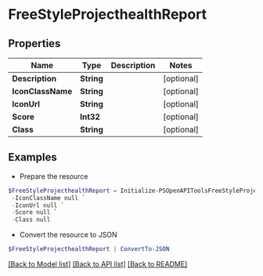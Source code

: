 # FreeStyleProjecthealthReport
## Properties

Name | Type | Description | Notes
------------ | ------------- | ------------- | -------------
**Description** | **String** |  | [optional] 
**IconClassName** | **String** |  | [optional] 
**IconUrl** | **String** |  | [optional] 
**Score** | **Int32** |  | [optional] 
**Class** | **String** |  | [optional] 

## Examples

- Prepare the resource
```powershell
$FreeStyleProjecthealthReport = Initialize-PSOpenAPIToolsFreeStyleProjecthealthReport  -Description null `
 -IconClassName null `
 -IconUrl null `
 -Score null `
 -Class null
```

- Convert the resource to JSON
```powershell
$FreeStyleProjecthealthReport | ConvertTo-JSON
```

[[Back to Model list]](../README.md#documentation-for-models) [[Back to API list]](../README.md#documentation-for-api-endpoints) [[Back to README]](../README.md)

